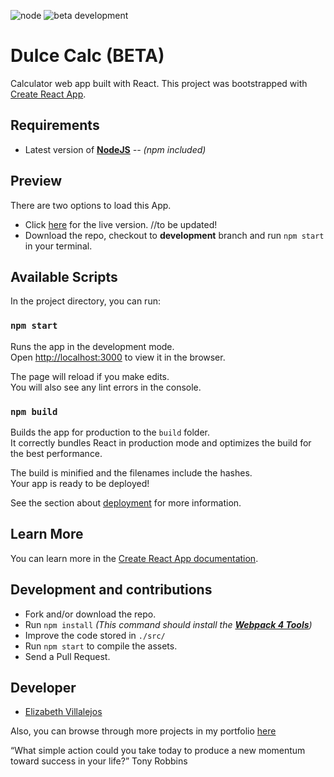 ![node](https://img.shields.io/node/v/webpack?style=flat-square)
![beta development](https://img.shields.io/badge/beta-development-green?style=flat-square)

# Dulce Calc (BETA)

Calculator web app built with React. This project was bootstrapped with [Create React App](https://github.com/facebook/create-react-app).

## Requirements

- Latest version of **[NodeJS](https://nodejs.org/en/)** _-- (npm included)_

## Preview

There are two options to load this App.

- Click [here](#) for the live version. //to be updated!
- Download the repo, checkout to **development** branch and run `npm start` in your terminal.

## Available Scripts

In the project directory, you can run:

### `npm start`

Runs the app in the development mode.<br />
Open [http://localhost:3000](http://localhost:3000) to view it in the browser.

The page will reload if you make edits.<br />
You will also see any lint errors in the console.

### `npm build`

Builds the app for production to the `build` folder.<br />
It correctly bundles React in production mode and optimizes the build for the best performance.

The build is minified and the filenames include the hashes.<br />
Your app is ready to be deployed!

See the section about [deployment](https://facebook.github.io/create-react-app/docs/deployment) for more information.

## Learn More

You can learn more in the [Create React App documentation](https://facebook.github.io/create-react-app/docs/getting-started).

## Development and contributions

- Fork and/or download the repo.
- Run `npm install` _(This command should install the **[Webpack 4 Tools](https://webpack.js.org/guides/getting-started/)**)_
- Improve the code stored in `./src/`
- Run `npm start` to compile the assets.
- Send a Pull Request.

## Developer

- [Elizabeth Villalejos](https://dev.to/misselliev)

Also, you can browse through more projects in my portfolio [here](https://misselliev-portfolio.herokuapp.com/)

“What simple action could you take today to produce a new momentum toward success in your life?” Tony Robbins

<!-- Please don't remove this: Grab your social icons from https://github.com/carlsednaoui/gitsocial -->
